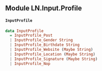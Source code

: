 ## Module LN.Input.Profile

#### `InputProfile`

``` purescript
data InputProfile
  = InputProfile_Post
  | InputProfile_Gender String
  | InputProfile_Birthdate String
  | InputProfile_Website (Maybe String)
  | InputProfile_Location (Maybe String)
  | InputProfile_Signature (Maybe String)
  | InputProfile_Nop
```


